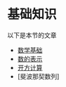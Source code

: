 # 基础知识

以下是本节的文章

- [数学基础](./fundamental.html)
- [数的表示](./number.html)
- [开方计算](./sqrt.html)
- [斐波那契数列]
